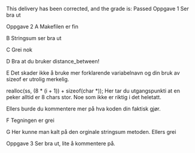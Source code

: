 This delivery has been corrected, and the grade is: Passed
Oppgave 1
Ser bra ut

Oppgave 2
A
Makefilen er fin

B
Stringsum ser bra ut

C
Grei nok

D
Bra at du bruker distance_between!

E
Det skader ikke å bruke mer forklarende variabelnavn og din bruk av sizeof er utrolig merkelig.

realloc(ss, (8 * (i + 1)) + sizeof(char *));
Her tar du utgangspunkti at en peker alltid er 8 chars stor. Noe som ikke er riktig i det heletatt.

Ellers burde du kommentere mer på hva koden din faktisk gjør.

F
Tegningen er grei

G
Her kunne man kalt på den orginale stringsum metoden. Ellers grei

Oppgave 3
Ser bra ut, lite å kommentere på.